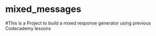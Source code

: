# mixed_messages
#This is a Project to build a mixed response generator using previous Codecademy lessons

